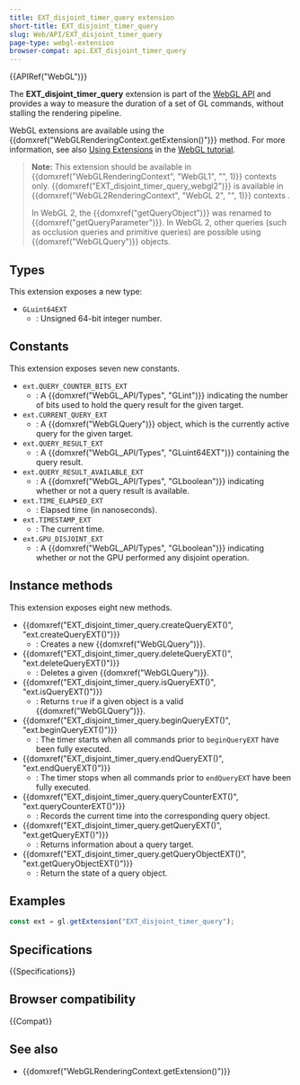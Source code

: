 ```yaml
---
title: EXT_disjoint_timer_query extension
short-title: EXT_disjoint_timer_query
slug: Web/API/EXT_disjoint_timer_query
page-type: webgl-extension
browser-compat: api.EXT_disjoint_timer_query
---
```


{{APIRef("WebGL")}}

The **EXT_disjoint_timer_query** extension is part of the [WebGL API](/en-US/docs/Web/API/WebGL_API) and provides a way to measure the duration of a set of GL commands, without stalling the rendering pipeline.

WebGL extensions are available using the {{domxref("WebGLRenderingContext.getExtension()")}} method. For more information, see also [Using Extensions](/en-US/docs/Web/API/WebGL_API/Using_Extensions) in the [WebGL tutorial](/en-US/docs/Web/API/WebGL_API/Tutorial).

> **Note:** This extension should be available in {{domxref("WebGLRenderingContext", "WebGL1", "", 1)}} contexts only. {{domxref("EXT_disjoint_timer_query_webgl2")}} is available in {{domxref("WebGL2RenderingContext", "WebGL 2", "", 1)}} contexts .
>
> In WebGL 2, the {{domxref("getQueryObject")}} was renamed to {{domxref("getQueryParameter")}}.
> In WebGL 2, other queries (such as occlusion queries and primitive queries) are possible using {{domxref("WebGLQuery")}} objects.

## Types

This extension exposes a new type:

- `GLuint64EXT`
  - : Unsigned 64-bit integer number.

## Constants

This extension exposes seven new constants.

- `ext.QUERY_COUNTER_BITS_EXT`
  - : A {{domxref("WebGL_API/Types", "GLint")}} indicating the number of bits used to hold the query result for the given target.
- `ext.CURRENT_QUERY_EXT`
  - : A {{domxref("WebGLQuery")}} object, which is the currently active query for the given target.
- `ext.QUERY_RESULT_EXT`
  - : A {{domxref("WebGL_API/Types", "GLuint64EXT")}} containing the query result.
- `ext.QUERY_RESULT_AVAILABLE_EXT`
  - : A {{domxref("WebGL_API/Types", "GLboolean")}} indicating whether or not a query result is available.
- `ext.TIME_ELAPSED_EXT`
  - : Elapsed time (in nanoseconds).
- `ext.TIMESTAMP_EXT`
  - : The current time.
- `ext.GPU_DISJOINT_EXT`
  - : A {{domxref("WebGL_API/Types", "GLboolean")}} indicating whether or not the GPU performed any disjoint operation.

## Instance methods

This extension exposes eight new methods.

- {{domxref("EXT_disjoint_timer_query.createQueryEXT()", "ext.createQueryEXT()")}}
  - : Creates a new {{domxref("WebGLQuery")}}.
- {{domxref("EXT_disjoint_timer_query.deleteQueryEXT()", "ext.deleteQueryEXT()")}}
  - : Deletes a given {{domxref("WebGLQuery")}}.
- {{domxref("EXT_disjoint_timer_query.isQueryEXT()", "ext.isQueryEXT()")}}
  - : Returns `true` if a given object is a valid {{domxref("WebGLQuery")}}.
- {{domxref("EXT_disjoint_timer_query.beginQueryEXT()", "ext.beginQueryEXT()")}}
  - : The timer starts when all commands prior to `beginQueryEXT` have been fully executed.
- {{domxref("EXT_disjoint_timer_query.endQueryEXT()", "ext.endQueryEXT()")}}
  - : The timer stops when all commands prior to `endQueryEXT` have been fully executed.
- {{domxref("EXT_disjoint_timer_query.queryCounterEXT()", "ext.queryCounterEXT()")}}
  - : Records the current time into the corresponding query object.
- {{domxref("EXT_disjoint_timer_query.getQueryEXT()", "ext.getQueryEXT()")}}
  - : Returns information about a query target.
- {{domxref("EXT_disjoint_timer_query.getQueryObjectEXT()", "ext.getQueryObjectEXT()")}}
  - : Return the state of a query object.

## Examples

```js
const ext = gl.getExtension("EXT_disjoint_timer_query");
```

## Specifications

{{Specifications}}

## Browser compatibility

{{Compat}}

## See also

- {{domxref("WebGLRenderingContext.getExtension()")}}
